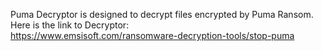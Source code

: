 Puma Decryptor is designed to decrypt files encrypted by Puma Ransom.\
Here is the link to Decryptor:\
https://www.emsisoft.com/ransomware-decryption-tools/stop-puma

